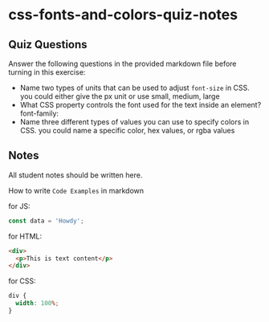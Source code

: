 # css-fonts-and-colors-quiz-notes

## Quiz Questions

Answer the following questions in the provided markdown file before turning in this exercise:

- Name two types of units that can be used to adjust `font-size` in CSS.
  you could either give the px unit or use small, medium, large
- What CSS property controls the font used for the text inside an element?
  font-family:
- Name three different types of values you can use to specify colors in CSS.
  you could name a specific color, hex values, or rgba values

## Notes

All student notes should be written here.

How to write `Code Examples` in markdown

for JS:

```js
const data = 'Howdy';
```

for HTML:

```html
<div>
  <p>This is text content</p>
</div>
```

for CSS:

```css
div {
  width: 100%;
}
```
